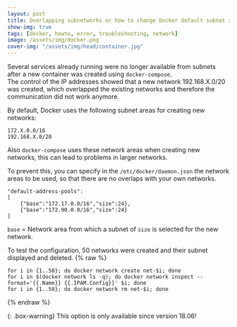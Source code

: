 ```yaml
---
layout: post
title: Overlapping subnetworks or how to change Docker default subnet size?
show-img: true
tags: [docker, howto, error, troubleshooting, network]
image: /assets/img/docker.png
cover-img: "/assets/img/head/container.jpg"
---
```


Several services already running were no longer available from subnets after a new container was created using `docker-compose`.   
The control of the IP addresses showed that a new network 192.168.X.0/20 was created, which overlapped the existing networks and therefore the communication did not work anymore. 

By default, Docker uses the following subnet areas for creating new networks:
```
172.X.0.0/16
192.168.X.0/20
```
Also `docker-compose` uses these network areas when creating new networks, this can lead to problems in larger networks. 

To prevent this, you can specify in the `/etc/docker/daemon.json` the network areas to be used, so that there are no overlaps with your own networks. 
```
"default-address-pools":
[
	{"base":"172.17.0.0/16","size":24},
	{"base":"172.90.0.0/16","size":24}
]
```

`base` = Network area from which a subnet of `size` is selected for the new network.


To test the configuration, 50 networks were created and their subnet displayed and deleted.
{% raw %}
```
for i in {1..50}; do docker network create net-$i; done
for i in $(docker network ls -q); do docker network inspect --format='{{.Name}} {{.IPAM.Config}}' $i; done
for i in {1..50}; do docker network rm net-$i; done
```
{% endraw %}

{: .box-warning}
This option is only available since version 18.06!